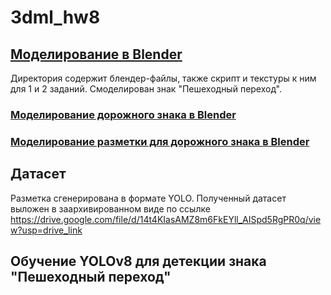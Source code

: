 # 3dml_hw8
## [Моделирование в Blender](https://github.com/shlyahin/3dml_hw8/tree/main/blender)
Директория содержит блендер-файлы, также скрипт и текстуры к ним для 1 и 2 заданий. Смоделирован знак "Пешеходный переход".
### [Моделирование дорожного знака в Blender](https://github.com/shlyahin/3dml_hw8/blob/main/blender/traffic_sign.blend)
### [Моделирование разметки для дорожного знака в Blender](https://github.com/shlyahin/3dml_hw8/blob/main/blender/traffic_sign_markup.blend)
## Датасет
Разметка сгенерирована в формате YOLO. Полученный датасет выложен в заархивированном виде по ссылке https://drive.google.com/file/d/14t4KIasAMZ8m6FkEYll_AISpd5RgPR0q/view?usp=drive_link
## Обучение YOLOv8 для детекции знака "Пешеходный переход"

